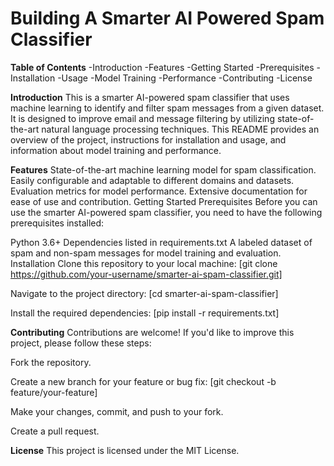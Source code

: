 # Building A Smarter AI Powered Spam Classifier



**Table of Contents**
-Introduction
-Features
-Getting Started
-Prerequisites
-Installation
-Usage
-Model Training
-Performance
-Contributing
-License



**Introduction**
This is a smarter AI-powered spam classifier that uses machine learning to identify and filter spam messages from a given dataset. It is designed to improve email and message filtering by utilizing state-of-the-art natural language processing techniques. This README provides an overview of the project, instructions for installation and usage, and information about model training and performance.



**Features**
State-of-the-art machine learning model for spam classification.
Easily configurable and adaptable to different domains and datasets.
Evaluation metrics for model performance.
Extensive documentation for ease of use and contribution.
Getting Started
Prerequisites
Before you can use the smarter AI-powered spam classifier, you need to have the following prerequisites installed:

Python 3.6+
Dependencies listed in requirements.txt
A labeled dataset of spam and non-spam messages for model training and evaluation.
Installation
Clone this repository to your local machine:
[git clone https://github.com/your-username/smarter-ai-spam-classifier.git]

Navigate to the project directory:
[cd smarter-ai-spam-classifier]

Install the required dependencies:
[pip install -r requirements.txt]

**Contributing**
Contributions are welcome! If you'd like to improve this project, please follow these steps:

Fork the repository.

Create a new branch for your feature or bug fix:
[git checkout -b feature/your-feature]

Make your changes, commit, and push to your fork.

Create a pull request.


**License**
This project is licensed under the MIT License.

